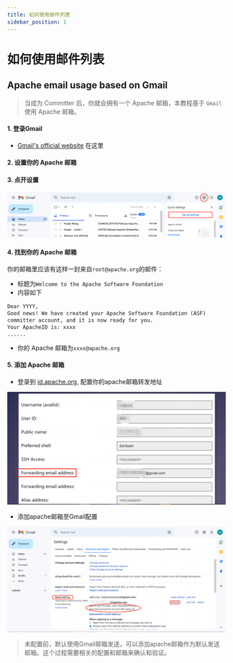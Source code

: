 ```yaml
---
title: 如何使用邮件列表
sidebar_position: 1
---
```


# 如何使用邮件列表

## Apache email usage based on Gmail

> 当成为 Committer 后，你就会拥有一个 Apache 邮箱，本教程基于 `Gmail` 使用 Apache 邮箱。

#### 1. 登录Gmail

* [Gmail's official website](https://gmail.google.com) 在这里

#### 2. 设置你的 Apache 邮箱

#### 3. 点开设置

![gmail-setting](/images/email/gmail-setting.png)

#### 4. 找到你的 Apache 邮箱

你的邮箱里应该有这样一封来自`root@apache.org`的邮件：

- 标题为`Welcome to the Apache Software Foundation`
- 内容如下

```text
Dear YYYY,
Good news! We have created your Apache Software Foundation (ASF) committer account, and it is now ready for you.
Your ApacheID is: xxxx
......
```

* 你的 Apache 邮箱为`xxxx@apache.org`

#### 5. 添加 Apache 邮箱

* 登录到 [id.apache.org](https://id.apache.org/), 配置你的apache邮箱转发地址

![forwarding-email](/images/email/forwarding-email.png)

* 添加apache邮箱至Gmail配置

![add-apache-email](/images/email/add-apache-email.png)

> 未配置前，默认使用Gmail邮箱发送，可以添加apache邮箱作为默认发送邮箱。这个过程需要相关的配置和邮箱来确认和验证。
